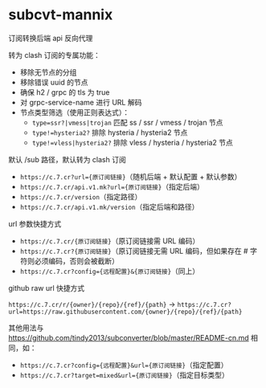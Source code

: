 # subcvt-mannix

订阅转换后端 api 反向代理

转为 clash 订阅的专属功能：

- 移除无节点的分组
- 移除错误 uuid 的节点
- 确保 h2 / grpc 的 tls 为 true
- 对 grpc-service-name 进行 URL 解码
- 节点类型筛选（使用正则表达式）：
  - `type=ssr?|vmess|trojan` 匹配 ss / ssr / vmess / trojan 节点
  - `type!=hysteria2?` 排除 hysteria / hysteria2 节点
  - `type!=vless|hysteria2?` 排除 vless / hysteria / hysteria2  节点

默认 /sub 路径，默认转为 clash 订阅

- `https://c.7.cr?url={原订阅链接}`（随机后端 + 默认配置 + 默认参数）
- `https://c.7.cr/api.v1.mk?url={原订阅链接}`（指定后端）
- `https://c.7.cr/version`（指定路径）
- `https://c.7.cr/api.v1.mk/version`（指定后端和路径）

url 参数快捷方式

- `https://c.7.cr/{原订阅链接}`（原订阅链接需 URL 编码）
- `https://c.7.cr?{原订阅链接}`（原订阅链接无需 URL 编码，但如果存在 # 字符则必须编码，否则会被截断）
- `https://c.7.cr?config={远程配置}&{原订阅链接}`（同上）

github raw url 快捷方式

`https://c.7.cr/r/{owner}/{repo}/{ref}/{path}` -> `https://c.7.cr?url=https://raw.githubusercontent.com/{owner}/{repo}/{ref}/{path}`

其他用法与 https://github.com/tindy2013/subconverter/blob/master/README-cn.md 相同，如：

- `https://c.7.cr?config={远程配置}&url={原订阅链接}`（指定配置）
- `https://c.7.cr?target=mixed&url={原订阅链接}`（指定目标类型）
